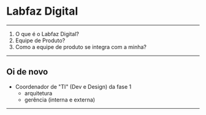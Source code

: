 
# Labfaz Digital

---

1. O que é o Labfaz Digital?
2. Equipe de Produto?
3. Como a equipe de produto se integra com a minha?

---

## Oi de novo

- Coordenador de "TI" (Dev e Design) da fase 1
	- arquitetura
	- gerência (interna e externa)

---


